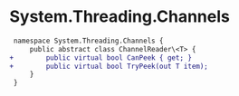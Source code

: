 # System.Threading.Channels

``` diff
 namespace System.Threading.Channels {
     public abstract class ChannelReader\<T> {
+        public virtual bool CanPeek { get; }
+        public virtual bool TryPeek(out T item);
     }
 }
```

